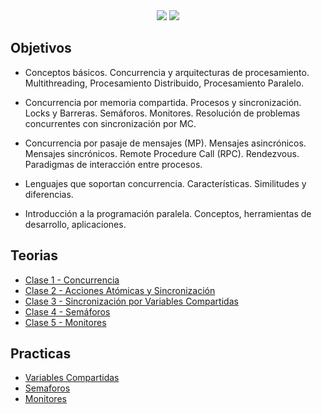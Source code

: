 ﻿<div align="center"> 

<img src="https://readme-typing-svg.demolab.com?font=Fira+Code&size=30&duration=1200&pause=1000&color=FFFFF&center=true&width=435&lines=Programación Concurrente"/>
<img src="https://media4.giphy.com/media/qgQUggAC3Pfv687qPC/giphy.gif"/>

</div>

<h2>Objetivos</h2>

- Conceptos básicos. Concurrencia y arquitecturas de procesamiento.
Multithreading, Procesamiento Distribuido, Procesamiento Paralelo.

- Concurrencia por memoria compartida. Procesos y sincronización.
Locks y Barreras. Semáforos. Monitores. Resolución de problemas
concurrentes con sincronización por MC.

- Concurrencia por pasaje de mensajes (MP). Mensajes asincrónicos.
Mensajes sincrónicos. Remote Procedure Call (RPC). Rendezvous.
Paradigmas de interacción entre procesos.

- Lenguajes que soportan concurrencia. Características. Similitudes y
diferencias.

- Introducción a la programación paralela. Conceptos, herramientas
de desarrollo, aplicaciones.

<h2>Teorias</h2>

- [Clase 1 - Concurrencia](Teorias/Clase-1---Programacin-Concurrente---2023--Clase.pdf/)
- [Clase 2 - Acciones Atómicas y Sincronización](Teorias/Clase-2---Programacin-Concurrente---2023--Clase.pdf/)
- [Clase 3 - Sincronización por Variables Compartidas](Teorias/Clase-3---Programacin-Concurrente---2023--Clase.pdf/)
- [Clase 4 - Semáforos](Teorias/Clase-4---Programacin-Concurrente---2023--Clase.pdf/)
- [Clase 5 - Monitores](Teorias/Clase-5---Programacin-Concurrente---2023--Clase.pdf/)

<h2>Practicas</h2>

- [Variables Compartidas](Practicas/Practica1)
- [Semaforos](Practicas/Practica2)
- [Monitores](Practicas/Practica3)
